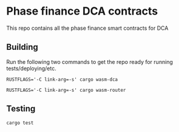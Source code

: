 # Phase finance DCA contracts

This repo contains all the phase finance smart contracts for DCA

## Building
Run the following two commands to get the repo ready for running tests/deploying/etc.

`RUSTFLAGS='-C link-arg=-s' cargo wasm-dca`

`RUSTFLAGS='-C link-arg=-s' cargo wasm-router`

## Testing
`cargo test`